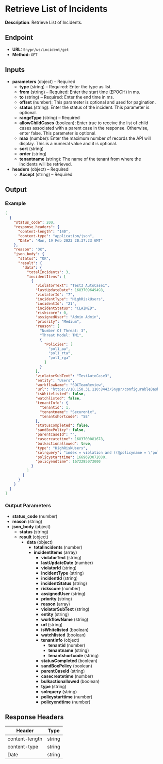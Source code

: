 # Retrieve List of Incidents

**Description**: Retrieve List of Incidents.

## Endpoint

- **URL:** `Snypr/ws/incident/get`
- **Method:** `GET`
## Inputs

- **parameters** (object) – Required
  - **type** (string) – Required: Enter the type as list.
  - **from** (string) – Required: Enter the start time (EPOCH) in ms.
  - **to** (string) – Required: Enter the end time in ms.
  - **offset** (number): This parameter is optional and used for pagination.
  - **status** (string): Enter the status of the incident. This parameter is optional.
  - **rangeType** (string) – Required
  - **allowChildCases** (boolean): Enter true to receive the list of child cases associated with a parent case in the response. Otherwise, enter false. This parameter is optional.
  - **max** (number): Enter the maximum number of records the API will display. This is a numeral value and it is optional.
  - **sort** (string)
  - **order** (string)
  - **tenantname** (string): The name of the tenant from where the incidents will be retrieved.
- **headers** (object) – Required
  - **Accept** (string) – Required
## Output

### Example

```json
[
  {
    "status_code": 200,
    "response_headers": {
      "content-length": "140",
      "content-type": "application/json",
      "Date": "Mon, 19 Feb 2023 20:37:23 GMT"
    },
    "reason": "OK",
    "json_body": {
      "status": "OK",
      "result": {
        "data": {
          "totalIncidents": 3,
          "incidentItems": [
            {
              "violatorText": "Test3 AutoCase1",
              "lastUpdateDate": 1683709649498,
              "violatorId": "7",
              "incidentType": "HighRiskUsers",
              "incidentId": "21",
              "incidentStatus": "CLAIMED",
              "riskscore": 0,
              "assignedUser": "Admin Admin",
              "priority": "Medium",
              "reason": [
                "Number Of Threat: 3",
                "Threat Model: TM1",
                {
                  "Policies": [
                    "pol1_aa",
                    "pol1_rta",
                    "pol1_rga"
                  ]
                }
              ],
              "violatorSubText": "TestAutoCase3",
              "entity": "Users",
              "workflowName": "SOCTeamReview",
              "url": "https://10.150.31.110:8443/Snypr/configurableDashboards/view?&type=incident&id=21",
              "isWhitelisted": false,
              "watchlisted": false,
              "tenantInfo": {
                "tenantid": 1,
                "tenantname": "Securonix",
                "tenantshortcode": "SE"
              },
              "statusCompleted": false,
              "sandBoxPolicy": false,
              "parentCaseId": "",
              "casecreatetime": 1683700081678,
              "bulkactionallowed": true,
              "type": "HighRiskUsers",
              "solrquery": "index = violation and ((@policyname = \"pol1_aa\" and @accountname=\"TESTAUTOCASE3\") or (@policyname = \"pol1_rga\" and @accountname=\"TESTAUTOCASE3\") or (@policyname = \"pol1_rta\" and @accountname=\"TESTAUTOCASE3\")) and @tenantname=\"Securonix\" and datetime between \"11/28/2022 21:37:52\" \"12/28/2022 21:37:53\"",
              "policystarttime": 1669693072000,
              "policyendtime": 1672285073000
            }
          ]
        }
      }
    }
  }
]
```
### Output Parameters

- **status_code** (number)
- **reason** (string)
- **json_body** (object)
  - **status** (string)
  - **result** (object)
    - **data** (object)
      - **totalIncidents** (number)
      - **incidentItems** (array)
        - **violatorText** (string)
        - **lastUpdateDate** (number)
        - **violatorId** (string)
        - **incidentType** (string)
        - **incidentId** (string)
        - **incidentStatus** (string)
        - **riskscore** (number)
        - **assignedUser** (string)
        - **priority** (string)
        - **reason** (array)
        - **violatorSubText** (string)
        - **entity** (string)
        - **workflowName** (string)
        - **url** (string)
        - **isWhitelisted** (boolean)
        - **watchlisted** (boolean)
        - **tenantInfo** (object)
          - **tenantid** (number)
          - **tenantname** (string)
          - **tenantshortcode** (string)
        - **statusCompleted** (boolean)
        - **sandBoxPolicy** (boolean)
        - **parentCaseId** (string)
        - **casecreatetime** (number)
        - **bulkactionallowed** (boolean)
        - **type** (string)
        - **solrquery** (string)
        - **policystarttime** (number)
        - **policyendtime** (number)
## Response Headers

| Header | Type |
|--------|------|
| content-length | string |
| content-type | string |
| Date | string |